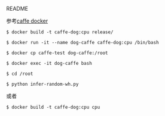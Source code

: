 README

参考[caffe docker](https://github.com/BVLC/caffe/tree/master/docker)

```
$ docker build -t caffe-dog:cpu release/

$ docker run -it --name dog-caffe caffe-dog:cpu /bin/bash

$ docker cp caffe-test dog-caffe:/root

$ docker exec -it dog-caffe bash

$ cd /root 

$ python infer-random-wh.py
```



或者

```
$ docker build -t caffe-dog:cpu cpu
```

